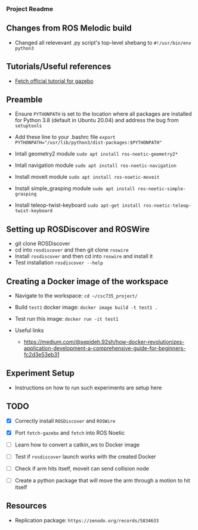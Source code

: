 ### Project Readme

## Changes from ROS Melodic build
* Changed all relevevant .py script's top-level shebang to ```#!/usr/bin/env python3```

## Tutorials/Useful references
* [Fetch official tutorial for gazebo](https://docs.fetchrobotics.com/gazebo.html)

## Preamble

* Ensure ```PYTHONPATH``` is set to the location where all packages are installed for Python 3.8 (default in Ubuntu 20.04) and address the bug from ```setuptools ```

* Add these line to your .bashrc file
```export PYTHONPATH="/usr/lib/python3/dist-packages:$PYTHONPATH"```

* Intall geometry2 module ```sudo apt install ros-noetic-geometry2*```

* Intall navigation module ```sudo apt install ros-noetic-navigation```

* Install moveit module ```sudo apt install ros-noetic-moveit```

* Install simple_grasping module ```sudo apt install ros-noetic-simple-grasping```

* Install teleop-twist-keyboard ```sudo apt-get install ros-noetic-teleop-twist-keyboard```

## Setting up ROSDiscover and ROSWire
* git clone ROSDiscover
* cd into ```rosdiscover``` and then git clone ```roswire```
* Install ```rosdiscover``` and then cd into ```roswire``` and install it
* Test installation ```rosdiscover --help```

## Creating a Docker image of the workspace
* Navigate to the workspace: ```cd ~/csc735_project/```
* Build ```test1``` docker image: ```docker image build -t test1 .```

* Test run this image: ```docker run -it test1```

* Useful links
    - https://medium.com/@sepideh.92sh/how-docker-revolutionizes-application-development-a-comprehensive-guide-for-beginners-fc2d3e53eb31


## Experiment Setup
* Instructions on how to run such experiments are setup here

## TODO

- [x] Correctly install ```ROSDiscover``` and ```ROSWire```

- [x] Port ```fetch-gazebo``` and ```fetch``` into ROS Noetic

- [ ] Learn how to convert a catkin_ws to Docker image

- [ ] Test if ```rosdiscover``` launch works with the created Docker

- [ ] Check if arm hits itself, moveit can send collision node

- [ ] Create a python package that will move the arm through a motion to hit itself


## Resources
* Replication package: ```https://zenodo.org/records/5834633```